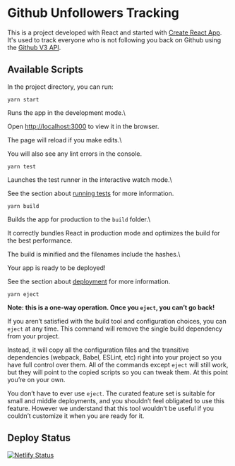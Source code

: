 
# Github Unfollowers Tracking

This is a project developed with React and started with [Create React App](https://github.com/facebook/create-react-app). It's used to track everyone who is not following you back on Github using the [Github V3 API](https://docs.github.com/v3/).

## Available Scripts

In the project directory, you can run:

    yarn start

Runs the app in the development mode.\

Open [http://localhost:3000](http://localhost:3000) to view it in the browser.

The page will reload if you make edits.\

You will also see any lint errors in the console.

    yarn test

Launches the test runner in the interactive watch mode.\

See the section about [running tests](https://facebook.github.io/create-react-app/docs/running-tests) for more information.

    yarn build

Builds the app for production to the `build` folder.\

It correctly bundles React in production mode and optimizes the build for the best performance.

The build is minified and the filenames include the hashes.\

Your app is ready to be deployed!

See the section about [deployment](https://facebook.github.io/create-react-app/docs/deployment) for more information.

    yarn eject
**Note: this is a one-way operation. Once you `eject`, you can’t go back!**

If you aren’t satisfied with the build tool and configuration choices, you can `eject` at any time. This command will remove the single build dependency from your project.

Instead, it will copy all the configuration files and the transitive dependencies (webpack, Babel, ESLint, etc) right into your project so you have full control over them. All of the commands except `eject` will still work, but they will point to the copied scripts so you can tweak them. At this point you’re on your own.

You don’t have to ever use `eject`. The curated feature set is suitable for small and middle deployments, and you shouldn’t feel obligated to use this feature. However we understand that this tool wouldn’t be useful if you couldn’t customize it when you are ready for it.

## Deploy Status

[![Netlify Status](https://api.netlify.com/api/v1/badges/bb8c26a5-cf8d-41e0-a748-03b910a4f58f/deploy-status)](https://app.netlify.com/sites/github-unfollowers/deploys)
